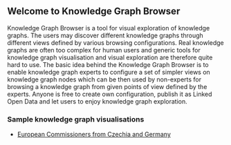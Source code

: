 ## Welcome to Knowledge Graph Browser

Knowledge Graph Browser is a tool for visual exploration of knowledge graphs.
The users may discover different knowledge graphs through different views defined by various browsing configurations.
Real knowledge graphs are often too complex for human users and generic tools for knowledge graph visualisation and visual exploration are therefore quite hard to use.
The basic idea behind the Knowledge Graph Browser is to enable knowledge graph experts to configure a set of simpler views on knowledge graph nodes which can be then used by non-experts for browsing a knowledge graph from given points of view defined by the experts.
Anyone is free to create own configuration, publish it as Linked Open Data and let users to enjoy knowledge graph exploration.

### Sample knowledge graph visualisations

- [European Commissioners from Czechia and Germany](https://kgbrowser.opendata.cz/?load=https://raw.githubusercontent.com/martinnec/knowledge-graph-browser-website/main/czech-and-german-european-commissioners.kgvb)
